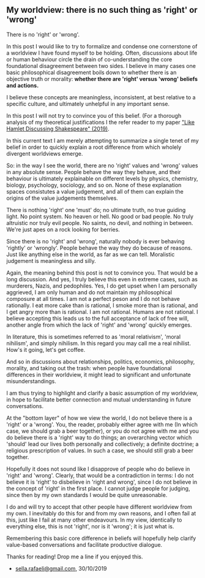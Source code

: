 ## My worldview: there is no such thing as 'right' or 'wrong'

There is no 'right' or 'wrong'. 

In this post I would like to try to formalize and condense one cornerstone of a worldview I have found myself to be holding. Often, discussions about life or human behaviour circle the drain of co-understanding the core foundational disagreement between two sides. I believe in many cases one basic philosophical disagreement boils down to whether there is an objective truth or morality: **whether there are 'right' versus 'wrong' beliefs and actions.**

I believe these concepts are meaningless, inconsistent, at best relative to a specific culture, and ultimately unhelpful in any important sense. 

In this post I will not try to convince you of this belief. (For a thorough analysis of my theoretical justifications I the refer reader to my paper ["Like Hamlet Discussing Shakespeare" (2019)](https://sellarafaeli.com/hamlet_discussing_shakespeare_may_2019.pdf). 

In this current text I am merely attempting to summarize a single tenet of my belief in order to quickly explain a root difference from which wholely divergent worldviews emerge. 

So: in the way I see the world, there are no 'right' values and 'wrong' values in any absolute sense. People behave the way they behave, and their behaviour is ultimately explainable on different levels by physics, chemistry, biology, psychology, sociology, and so on. None of these explanation spaces consistutes a value judgement, and all of them can explain the origins of the value judgements themselves. 

There is nothing 'right' one 'must' do; no ultimate truth, no true guiding light. No point system. No heaven or hell. No good or bad people. No truly altruistic nor truly evil people. No saints, no devil, and nothing in between. We're just apes on a rock looking for berries. 

Since there is no 'right' and 'wrong', naturally nobody is ever behaving 'rightly' or 'wrongly'. People behave the way they do because of reasons. Just like anything else in the world, as far as we can tell. Moralistic judgement is meaningless and silly. 

Again, the meaning behind this post is not to convince you. That would be a long discussion. And yes, I truly believe this even in extreme cases, such as murderers, Nazis, and pedophiles. Yes, I do get upset when I am personally aggrieved, I am only human and do not maintain my philosophical composure at all times. I am not a perfect peson and I do not behave rationally. I eat more cake than is rational, I smoke more than is rational, and I get angry more than is rational. I am not rational. Humans are not rational. I believe accepting this leads us to the full acceptance of lack of free will, another angle from which the lack of 'right' and 'wrong' quickly emerges.

In literature, this is sometimes referred to as 'moral relativism', 'moral nihilism', and simply nihilism. In this regard you may call me a real nihilist. How's it going, let's get coffee. 

And so in discussions about relationships, politics, economics, philosophy, morality, and taking out the trash: when people have foundational differences in their worldview, it might lead to significant and unfortunate misunderstandings. 

I am thus trying to highlight and clarify a basic assumption of my worldview, in hope to facilitate better connection and mutual understanding in future conversations. 

At the "bottom layer" of how we view the world, I do not believe there is a 'right' or a 'wrong'. You, the reader, probably either agree with me (In which case, we should grab a beer together), or you do not agree with me and you do believe there is a 'right' way to do things; an overarching vector which 'should' lead our lives both personally and collectively; a definite doctrine; a religious prescription of values. In such a case, we should still grab a beer together.

Hopefully it does not sound like I disapprove of people who do believe in 'right' and 'wrong'. Clearly, that would be a contradiction in terms: I do not believe it is 'right' to disbelieve in 'right and wrong', since I do not believe in the concept of 'right' in the first place. I cannot judge people for judging, since then by my own standards I would be quite unreasonable. 

I do and will try to accept that other people have different worldview from my own. I inevitably do this for and from my own reasons, and I often fail at this, just like I fail at many other endeavours. In my view, identically to everything else, this is not 'right', nor is it 'wrong'; it is just what is. 

Remembering this basic core difference in beliefs will hopefully help clarify value-based conversations and facilitate productive dialogue. 

Thanks for reading! Drop me a line if you enjoyed this.

- sella.rafaeli@gmail.com, 30/10/2019